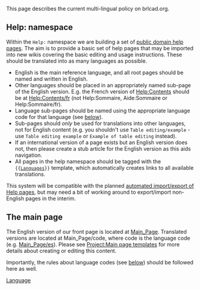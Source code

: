 This page describes the current multi-lingual policy on brlcad.org.

## Help: namespace

Within the `Help:` namespace we are building a set of [public domain
help pages](Project:PD_help "wikilink"). The aim is to provide a basic
set of help pages that may be imported into new wikis covering the basic
editing and usage instructions. These should be translated into as many
languages as possible.

-   English is the main reference language, and all root pages should be
    named and written in English.
-   Other languages should be placed in an appropriately named sub-page
    of the English version. E.g. the French version of
    [Help:Contents](Help:Contents "wikilink") should be at
    [Help:Contents/fr](Help:Contents/fr "wikilink") (not Help:Sommaire,
    Aide:Sommaire or Help:Sommaire/fr).
-   Language sub-pages should be named using the appropriate language
    code for that language (see [below](#Language_codes "wikilink")).
-   Sub-pages should *only* be used for translations into other
    languages, not for English content (e.g. you shouldn't use
    `Table editing/example` - use `Table editing example` or
    `Example of table editing` instead).
-   If an international version of a page exists but an English version
    does not, then please create a stub article for the English version
    as this aids navigation.
-   All pages in the help namespace should be tagged with the
    `{{`[`Languages`](template:Languages "wikilink")`}}` template, which
    automatically creates links to all available translations.

This system will be compatible with the planned [automated import/export
of Help pages](Automating_help_page_export "wikilink"), but may need a
bit of working around to export/import non-English pages in the interim.

## The main page

The English version of our front page is located at
[Main_Page](Main_Page "wikilink"). Translated versions are located at
Main_Page/code, where code is the language code (e.g.
[Main_Page/es](Main_Page/es "wikilink")). Please see [Project:Main page
templates](Project:Main_page_templates "wikilink") for more details
about creating or editing this content.

Importantly, the rules about language codes (see
[below](#Language_codes "wikilink")) should be followed here as well.

[Language](Category:Policy "wikilink")